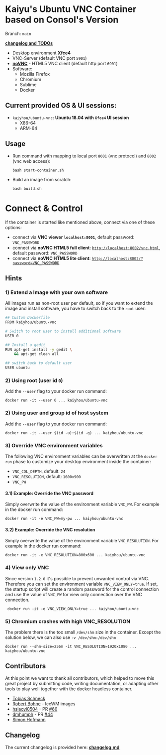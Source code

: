 # Kaiyu's Ubuntu VNC Container based on Consol's Version

Branch: `main`

[**changelog and TODOs**](changelog.md)


* Desktop environment [**Xfce4**](http://www.xfce.org)
* VNC-Server (default VNC port `5901`)
* [**noVNC**](https://github.com/novnc/noVNC) - HTML5 VNC client (default http port `6901`)
* Software:
  * Mozilla Firefox
  * Chromium
  * Sublime
  * Docker
 
## Current provided OS & UI sessions:

* `kaiyhou/ubuntu-vnc`: __Ubuntu 18.04 with `Xfce4` UI session__
    * X86-64
    * ARM-64




## Usage

- Run command with mapping to local port `8001` (vnc protocol) and `8002` (vnc web access):

      bash start-container.sh

- Build an image from scratch:

      bash build.sh

# Connect & Control
If the container is started like mentioned above, connect via one of these options:

* connect via __VNC viewer `localhost:8001`__, default password: `VNC_PASSWORD`
* connect via __noVNC HTML5 full client__: [`http://localhost:8002/vnc.html`](http://localhost:8002/vnc.html), default password: `VNC_PASSWORD` 
* connect via __noVNC HTML5 lite client__: [`http://localhost:8002/?password=VNC_PASSWORD`](http://localhost:8002/?password=VNC_PASSWORD) 


## Hints

### 1) Extend a Image with your own software
All images run as non-root user per default, so if you want to extend the image and install software, you have to switch back to the `root` user:

```bash
## Custom Dockerfile
FROM kaiyhou/ubuntu-vnc

# Switch to root user to install additional software
USER 0

## Install a gedit
RUN apt-get install -y gedit \
    && apt-get clean all

## switch back to default user
USER ubuntu
```

### 2) Using root (user id `0`)
Add the `--user` flag to your docker run command:

    docker run -it --user 0 ... kaiyhou/ubuntu-vnc

### 2) Using user and group id of host system
Add the `--user` flag to your docker run command:

    docker run -it --user $(id -u):$(id -g) ... kaiyhou/ubuntu-vnc

### 3) Override VNC environment variables
The following VNC environment variables can be overwritten at the `docker run` phase to customize your desktop environment inside the container:
* `VNC_COL_DEPTH`, default: `24`
* `VNC_RESOLUTION`, default: `1600x900`
* `VNC_PW`

#### 3.1) Example: Override the VNC password
Simply overwrite the value of the environment variable `VNC_PW`. For example in
the docker run command:

    docker run -it -e VNC_PW=my-pw ... kaiyhou/ubuntu-vnc

#### 3.2) Example: Override the VNC resolution
Simply overwrite the value of the environment variable `VNC_RESOLUTION`. For example in
the docker run command:

    docker run -it -e VNC_RESOLUTION=800x600 ... kaiyhou/ubuntu-vnc
    
### 4) View only VNC
Since version `1.2.0` it's possible to prevent unwanted control via VNC. Therefore you can set the environment variable `VNC_VIEW_ONLY=true`. If set, the startup script will create a random password for the control connection and use the value of `VNC_PW` for view only connection over the VNC connection.

     docker run -it -e VNC_VIEW_ONLY=true ... kaiyhou/ubuntu-vnc

### 5) Chromium crashes with high VNC_RESOLUTION 
The problem there is the too small `/dev/shm` size in the container. Except the solution below, we can also use `-v /dev/shm:/dev/shm`

    docker run --shm-size=256m -it VNC_RESOLUTION=1920x1080 ... kaiyhou/ubuntu-vnc
  

## Contributors

At this point we want to thank all contributors, which helped to move this great project by submitting code, writing documentation, or adapting other tools to play well together with the docker headless container.

* [Tobias Schneck](https://github.com/toschneck)
* [Robert Bohne](https://github.com/rbo) - IceWM images
* [hsiaoyi0504](https://github.com/hsiaoyi0504) - PR [#66](https://github.com/ConSol/docker-headless-vnc-container/pull/66)
* [dmhumph](https://github.com/dmhumph) - PR [#44](https://github.com/ConSol/docker-headless-vnc-container/issue/44) 
* [Simon Hofmann](https://github.com/s1hofmann)

## Changelog

The current changelog is provided here: **[changelog.md](./changelog.md)**

